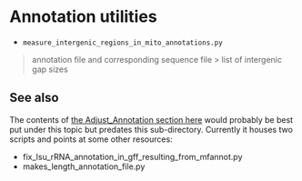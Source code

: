 # Annotation utilities

- `measure_intergenic_regions_in_mito_annotations.py`

>annotation file and corresponding sequence file > list of intergenic gap sizes

See also
-------

The contents of [the Adjust_Annotation section here](https://github.com/fomightez/sequencework/tree/master/Adjust_Annotation) would probably be best put under this topic but predates this sub-directory. Currently it houses two scripts and points at some other resources:
* fix_lsu_rRNA_annotation_in_gff_resulting_from_mfannot.py
* makes_length_annotation_file.py
